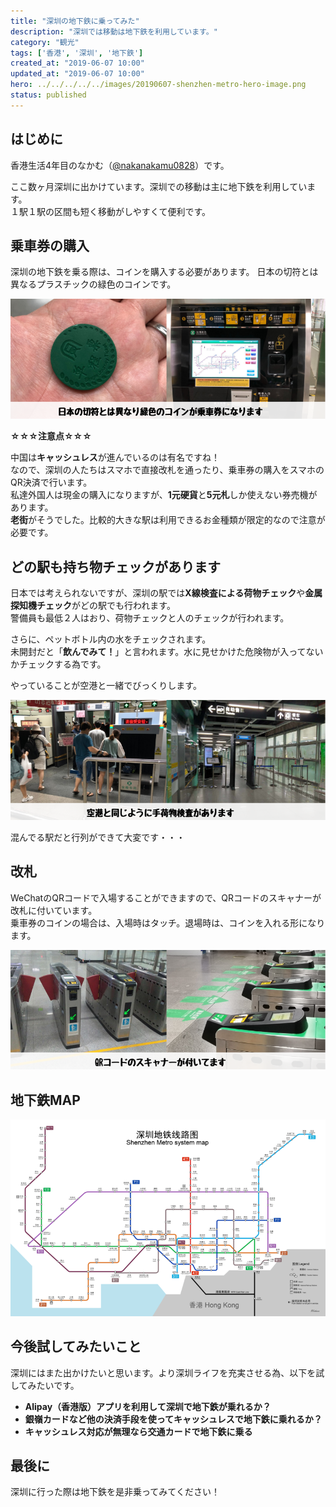 ```yaml
---
title: "深圳の地下鉄に乗ってみた"
description: "深圳では移動は地下鉄を利用しています。"
category: "観光"
tags: ['香港', '深圳', '地下鉄']
created_at: "2019-06-07 10:00"
updated_at: "2019-06-07 10:00"
hero: ../../../../../images/20190607-shenzhen-metro-hero-image.png
status: published
---
```


## はじめに

香港生活4年目のなかむ（[@nakanakamu0828](https://twitter.com/nakanakamu0828)）です。  

ここ数ヶ月深圳に出かけています。深圳での移動は主に地下鉄を利用しています。  
１駅１駅の区間も短く移動がしやすくて便利です。

## 乗車券の購入
深圳の地下鉄を乗る際は、コインを購入する必要があります。
日本の切符とは異なるプラスチックの緑色のコインです。

![深圳 - 地下鉄乗車券](../../../../../images/uploads/2019/06/07/shenzhen_metro/picture-1.png)

**☆☆☆注意点☆☆☆**

中国は**キャッシュレス**が進んでいるのは有名ですね！  
なので、深圳の人たちはスマホで直接改札を通ったり、乗車券の購入をスマホのQR決済で行います。  
私達外国人は現金の購入になりますが、**1元硬貨**と**5元札**しか使えない券売機があります。  
**老街**がそうでした。比較的大きな駅は利用できるお金種類が限定的なので注意が必要です。


## どの駅も持ち物チェックがあります
日本では考えられないですが、深圳の駅では**X線検査による荷物チェック**や**金属探知機チェック**がどの駅でも行われます。  
警備員も最低２人はおり、荷物チェックと人のチェックが行われます。  

さらに、ペットボトル内の水をチェックされます。  
未開封だと「**飲んでみて！**」と言われます。水に見せかけた危険物が入ってないかチェックする為です。

やっていることが空港と一緒でびっくりします。

![深圳 - 手荷物検査](../../../../../images/uploads/2019/06/07/shenzhen_metro/picture-2.png)


混んでる駅だと行列ができて大変です・・・

## 改札
WeChatのQRコードで入場することができますので、QRコードのスキャナーが改札に付いています。  
乗車券のコインの場合は、入場時はタッチ。退場時は、コインを入れる形になります。  

![深圳 - 改札](../../../../../images/uploads/2019/06/07/shenzhen_metro/picture-3.png)


## 地下鉄MAP
![MTR Map](../../../../../images/uploads/2019/06/07/shenzhen_metro/shenzhen-metro-map.png)


## 今後試してみたいこと
深圳にはまた出かけたいと思います。より深圳ライフを充実させる為、以下を試してみたいです。

- **Alipay（香港版）アプリを利用して深圳で地下鉄が乗れるか？**
- **銀嶺カードなど他の決済手段を使ってキャッシュレスで地下鉄に乗れるか？**
- **キャッシュレス対応が無理なら交通カードで地下鉄に乗る**


## 最後に
深圳に行った際は地下鉄を是非乗ってみてください！